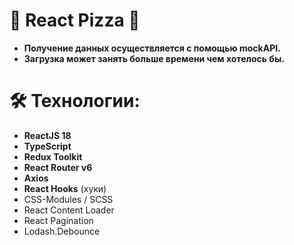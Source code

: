 # 🍕 React Pizza 🍕

- **Получение данных осуществляется с помощью mockAPI.** 
- **Загрузка может занять больше времени чем хотелось бы.**

# 🛠 Технологии:

- **ReactJS 18**
- **TypeScript**
- **Redux Toolkit**
- **React Router v6**
- **Axios**
- **React Hooks** (хуки)
- CSS-Modules / SCSS
- React Content Loader
- React Pagination
- Lodash.Debounce
